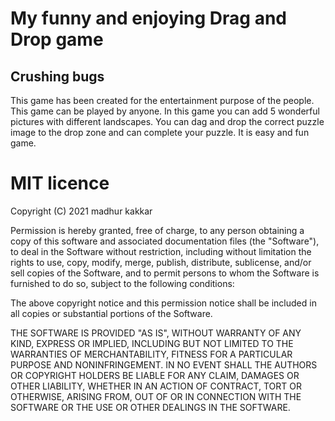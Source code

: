 # My funny and enjoying Drag and Drop game
## Crushing bugs
This game has been created for the entertainment purpose of the people. This game can be played by anyone. In this game you can add 5 wonderful pictures with different landscapes. You can dag and drop the correct puzzle image to the drop zone and can complete your puzzle. It is easy and fun game.

# MIT licence

Copyright (C) 2021 madhur kakkar

Permission is hereby granted, free of charge, to any person obtaining a copy of this software and associated documentation files (the "Software"), to deal in the Software without restriction, including without limitation the rights to use, copy, modify, merge, publish, distribute, sublicense, and/or sell copies of the Software, and to permit persons to whom the Software is furnished to do so, subject to the following conditions:

The above copyright notice and this permission notice shall be included in all copies or substantial portions of the Software.

THE SOFTWARE IS PROVIDED "AS IS", WITHOUT WARRANTY OF ANY KIND, EXPRESS OR IMPLIED, INCLUDING BUT NOT LIMITED TO THE WARRANTIES OF MERCHANTABILITY, FITNESS FOR A PARTICULAR PURPOSE AND NONINFRINGEMENT. IN NO EVENT SHALL THE AUTHORS OR COPYRIGHT HOLDERS BE LIABLE FOR ANY CLAIM, DAMAGES OR OTHER LIABILITY, WHETHER IN AN ACTION OF CONTRACT, TORT OR OTHERWISE, ARISING FROM, OUT OF OR IN CONNECTION WITH THE SOFTWARE OR THE USE OR OTHER DEALINGS IN THE SOFTWARE.
